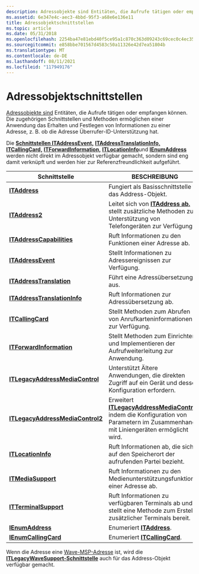 ```yaml
---
description: Adressobjekte sind Entitäten, die Aufrufe tätigen oder empfangen können. Die zugehörigen Schnittstellen und Methoden ermöglichen einer Anwendung das Erhalten und Festlegen von Informationen zu einer Adresse, z. B. ob die Adresse Überrufer-ID-Unterstützung hat.
ms.assetid: 6e347e4c-aec3-4bbd-95f3-a68e6e136e11
title: Adressobjektschnittstellen
ms.topic: article
ms.date: 05/31/2018
ms.openlocfilehash: 2254ba47e81ebd40f5ce95a1c870c363d09243c69cec0c4ec358cf3ee5604de7
ms.sourcegitcommit: e858bbe701567d4583c50a11326e42d7ea51804b
ms.translationtype: MT
ms.contentlocale: de-DE
ms.lasthandoff: 08/11/2021
ms.locfileid: "117949176"
---
```

# <a name="address-object-interfaces"></a>Adressobjektschnittstellen

[Adressobjekte sind](address-object.md) Entitäten, die Aufrufe tätigen oder empfangen können. Die zugehörigen Schnittstellen und Methoden ermöglichen einer Anwendung das Erhalten und Festlegen von Informationen zu einer Adresse, z. B. ob die Adresse Überrufer-ID-Unterstützung hat.

Die [**Schnittstellen ITAddressEvent,**](/windows/desktop/api/tapi3if/nn-tapi3if-itaddressevent) [**ITAddressTranslationInfo,**](/windows/desktop/api/tapi3if/nn-tapi3if-itaddresstranslationinfo) [**ITCallingCard,**](/windows/desktop/api/tapi3if/nn-tapi3if-itcallingcard) [**ITForwardInformation,**](/windows/desktop/api/tapi3if/nn-tapi3if-itforwardinformation) [**ITLocationInfo**](/windows/desktop/api/tapi3if/nn-tapi3if-itlocationinfo)und [**IEnumAddress**](/windows/desktop/api/tapi3if/nn-tapi3if-ienumaddress) werden nicht direkt im Adressobjekt verfügbar gemacht, sondern sind eng damit verknüpft und werden hier zur Referenzfreundlichkeit aufgeführt.



| Schnittstelle                                                            | BESCHREIBUNG                                                                                                                                     |
|----------------------------------------------------------------------|-------------------------------------------------------------------------------------------------------------------------------------------------|
| [**ITAddress**](/windows/desktop/api/tapi3if/nn-tapi3if-itaddress)                                       | Fungiert als Basisschnittstelle für das Address-Objekt.                                                                                                  |
| [**ITAddress2**](/windows/desktop/api/tapi3if/nn-tapi3if-itaddress2)                                     | Leitet sich von [**ITAddress ab.**](/windows/desktop/api/tapi3if/nn-tapi3if-itaddress) stellt zusätzliche Methoden zur Unterstützung von Telefongeräten zur Verfügung.                                            |
| [**ITAddressCapabilities**](/windows/desktop/api/tapi3if/nn-tapi3if-itaddresscapabilities)               | Ruft Informationen zu den Funktionen einer Adresse ab.                                                                                          |
| [**ITAddressEvent**](/windows/desktop/api/tapi3if/nn-tapi3if-itaddressevent)                             | Stellt Informationen zu Adressereignissen zur Verfügung.                                                                                                 |
| [**ITAddressTranslation**](/windows/desktop/api/tapi3if/nn-tapi3if-itaddresstranslation)                 | Führt eine Adressübersetzung aus.                                                                                                                   |
| [**ITAddressTranslationInfo**](/windows/desktop/api/tapi3if/nn-tapi3if-itaddresstranslationinfo)         | Ruft Informationen zur Adressübersetzung ab.                                                                                                           |
| [**ITCallingCard**](/windows/desktop/api/tapi3if/nn-tapi3if-itcallingcard)                               | Stellt Methoden zum Abrufen von Anrufkarteninformationen zur Verfügung.                                                                                          |
| [**ITForwardInformation**](/windows/desktop/api/tapi3if/nn-tapi3if-itforwardinformation)                 | Stellt Methoden zum Einrichten und Implementieren der Aufrufweiterleitung zur Anwendung.                                                                               |
| [**ITLegacyAddressMediaControl**](/windows/desktop/api/tapi3if/nn-tapi3if-itlegacyaddressmediacontrol)   | Unterstützt Ältere Anwendungen, die direkten Zugriff auf ein Gerät und dessen Konfiguration erfordern.                                                      |
| [**ITLegacyAddressMediaControl2**](/windows/desktop/api/Tapi3if/nn-tapi3if-itlegacyaddressmediacontrol2) | Erweitert [**ITLegacyAddressMediaControl,**](/windows/desktop/api/tapi3if/nn-tapi3if-itlegacyaddressmediacontrol) indem die Konfiguration von Parametern im Zusammenhang mit Liniengeräten ermöglicht wird. |
| [**ITLocationInfo**](/windows/desktop/api/tapi3if/nn-tapi3if-itlocationinfo)                             | Ruft Informationen ab, die sich auf den Speicherort der aufrufenden Partei bezieht.                                                                                  |
| [**ITMediaSupport**](/windows/desktop/api/tapi3if/nn-tapi3if-itmediasupport)                             | Ruft Informationen zu den Medienunterstützungsfunktionen einer Adresse ab.                                                                            |
| [**ITTerminalSupport**](/windows/win32/api/tapi3if/nn-tapi3if-itterminalsupport)                       | Ruft Informationen zu verfügbaren Terminals ab und stellt eine Methode zum Erstellen zusätzlicher Terminals bereit.                                                   |
| [**IEnumAddress**](/windows/desktop/api/tapi3if/nn-tapi3if-ienumaddress)                                 | Enumeriert [**ITAddress**](/windows/desktop/api/tapi3if/nn-tapi3if-itaddress).                                                                                                      |
| [**IEnumCallingCard**](/windows/desktop/api/tapi3if/nn-tapi3if-ienumcallingcard)                         | Enumeriert [**ITCallingCard**](/windows/desktop/api/tapi3if/nn-tapi3if-itcallingcard).                                                                                              |



 

Wenn die Adresse eine [Wave-MSP-Adresse](wave-msp.md) ist, wird die [**ITLegacyWaveSupport-Schnittstelle**](/windows/desktop/api/tapi3if/nn-tapi3if-itlegacywavesupport) auch für das Address-Objekt verfügbar gemacht.

 

 
